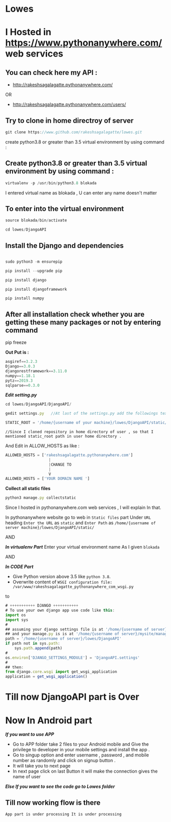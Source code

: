 # Lowes 

# I Hosted in https://www.pythonanywhere.com/ web services 

## You can check here my API : 
- http://rakeshsagalagatte.pythonanywhere.com/

OR

- http://rakeshsagalagatte.pythonanywhere.com/users/

## Try to clone in home directroy of server
``` js
git clone https://www.github.com/rakeshsagalagatte/lowes.git
```


create python3.8 or greater than  3.5  virtual environment by using command :

## Create python3.8 or greater than  3.5  virtual environment by using command :

``` js
virtualenv -p /usr/bin/python3.8 blokada
```
I entered virtual name as blokada , U can enter any name doesn't matter

##  To enter into the virtual environment 

``` js
source blokada/bin/activate  

cd lowes/DjangoAPI
```

## Install the Django and dependencies

``` js

sudo python3 -m ensurepip

pip install --upgrade pip    

pip install django 

pip install djangoframework 

pip install numpy   
```

## After all installation check whether you are getting these many packages or not by entering command

pip freeze 

**Out Put is :**

``` js 
asgiref==3.2.3
Django==3.0.3
djangorestframework==3.11.0
numpy==1.18.1
pytz==2019.3
sqlparse==0.3.0
```


***Edit setting.py*** 

``` js 
cd lowes/DjangoAPI/DjangoAPI/

gedit settings.py   //At last of the settings.py add the followings text

STATIC_ROOT = '/home/{username of your machine}/lowes/DjangoAPI/static/'
```

`//Since I cloned repository in home directory of user , so that I mentioned static_root path in user home directory .`

And Edit in ALLOW_HOSTS as like :

``` js 
ALLOWED_HOSTS = ['rakeshsagalagatte.pythonanywhere.com'] 
                   |
                   |CHANGE TO 
                   |
                   V
ALLOWED_HOSTS = ['YOUR DOMAIN NAME ']                   

```




**Collect all static files**

``` js 
python3 manage.py collectstatic
```

Since I hosted in pythonanywhere.com web services , I will explain In that.

In pythonanywhere website go to web in `Static files` part  Under  `URL` heading 
`Enter the URL` as `static` and
`Enter Path` as `/home/{username of server machine}/lowes/DjangoAPI/static/`

AND 

***In virtualenv Part***
 Enter your virtual environment name As I given `blokada` 

AND 

***In CODE Part***
- Give Python version above 3.5 like `python 3.8`.
- Overwrite content of `WSGI configuration file:
/var/www/rakeshsagalagatte_pythonanywhere_com_wsgi.py` 

to 

``` js 
# +++++++++++ DJANGO +++++++++++
# To use your own django app use code like this:
import os
import sys
#
## assuming your django settings file is at '/home/{username of server}/mysite/mysite/settings.py'
## and your manage.py is is at '/home/{username of server}/mysite/manage.py'
path = '/home/{username of server}/lowes/DjangoAPI'
if path not in sys.path:
    sys.path.append(path)
#
os.environ['DJANGO_SETTINGS_MODULE'] = 'DjangoAPI.settings'
#
## then:
from django.core.wsgi import get_wsgi_application
application = get_wsgi_application()

```
# Till now DjangoAPI part is Over 

# Now In Android part

***If you want to use APP***

- Go to APP folder take 2 files to your Android mobile and Give the privilege to developer in your mobile settings and install the app .
- Go to singup option and enter username , password , and mobile number as randomly and click on signup button .
- It will take you to next page 
- In next page click on last Button it will make the connection gives the name of user 

***Else If you want to see the code go to Lowes folder***





## Till now working flow is there 
 ` App part is under processing It is under processing `













